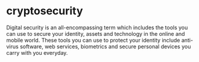 # cryptosecurity
Digital security is an all-encompassing term which includes the tools you can use to secure your identity, assets and technology in the online and mobile world. These tools you can use to protect your identity include anti-virus software, web services, biometrics and secure personal devices you carry with you everyday.
